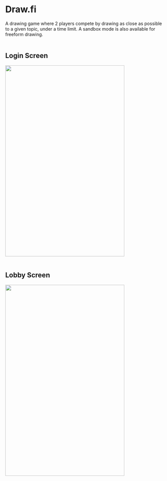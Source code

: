 # Draw.fi<br>
<p>A drawing game where 2 players compete by drawing as close as possible to a given topic, under a time limit. A sandbox mode is also available for freeform drawing.<br><br></p>

## Login Screen
<img src="https://j.gifs.com/gZOxMk.gif" width="375" height="600"/><br><br>

## Lobby Screen
<img src="https://j.gifs.com/ANzQLB.gif" width="375" height="600"/>
